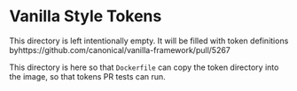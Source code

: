 # Vanilla Style Tokens

This directory is left intentionally empty. It will be filled with token definitions byhttps://github.com/canonical/vanilla-framework/pull/5267

This directory is here so that `Dockerfile` can copy the token directory into the image, so that tokens PR tests can run.
